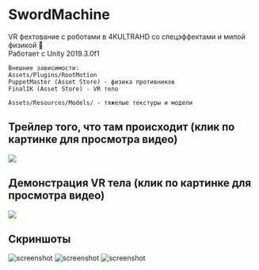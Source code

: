 # SwordMachine
VR фехтование с роботами в 4KULTRAHD со спецэффектами и милой физикой 🙂  
Работает с Unity 2019.3.0f1
```
Внешние зависимости:
Assets/Plugins/RootMotion  
PuppetMaster (Asset Store) - физика противников  
FinalIK (Asset Store) - VR тело  
  
Assets/Resources/Models/ - тяжелые текстуры и модели  
```  
## Трейлер того, что там происходит (клик по картинке для просмотра видео)  
[![](http://img.youtube.com/vi/6kroJbSi0lA/0.jpg)](http://www.youtube.com/watch?v=6kroJbSi0lA "Video Trailer")
  
## Демонстрация VR тела (клик по картинке для просмотра видео)  
[![](http://img.youtube.com/vi/O7FEUpYBwIM/0.jpg)](http://www.youtube.com/watch?v=O7FEUpYBwIM "VR Body demo")
  
## Скриншоты 
![screenshot](https://github.com/wndenis/SwordMachine/raw/master/Screenshots/3.png)
![screenshot](https://github.com/wndenis/SwordMachine/raw/master/Screenshots/1.png)
![screenshot](https://github.com/wndenis/SwordMachine/raw/master/Screenshots/2.png)
